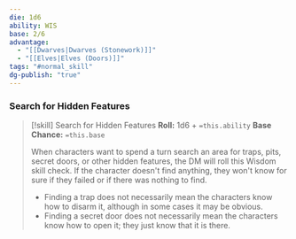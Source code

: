 ```yaml
---
die: 1d6
ability: WIS
base: 2/6
advantage:
  - "[[Dwarves|Dwarves (Stonework)]]"
  - "[[Elves|Elves (Doors)]]"
tags: "#normal_skill"
dg-publish: "true"
---
```


### Search for Hidden Features
> [!skill] Search for Hidden Features
>**Roll:** 1d6 + `=this.ability`
>**Base Chance:** `=this.base`
>
>When characters want to spend a turn search an area for traps, pits, secret doors, or other hidden features, the DM will roll this Wisdom skill check. If the character doesn't find anything, they won't know for sure if they failed or if there was nothing to find.
>- Finding a trap does not necessarily mean the characters know how to disarm it, although in some cases it may be obvious.
>- Finding a secret door does not necessarily mean the characters know how to open it; they just know that it is there.



  


